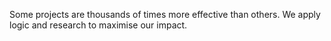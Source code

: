 Some projects are thousands of times more effective than others. We apply logic and research to maximise our impact.
